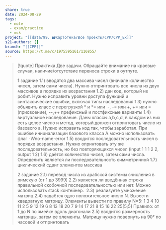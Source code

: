 ```yaml
---
share: true
date: 2024-08-29
tags:
  - note
  - exam/practice
  - msk
project: "[[data/99. 🗃️Картотека/Все проекты/CPP/CPP_Ex]]"
s21-authors: []
branch: "[[CPP]]"
source: https://t.me/c/1975595161/116855/
---
```


> [!quote] 
> Практика 
> Две задачи. Обращайте внимание на краевые случаи, наличие/отсутствие переноса строки в оутпуте. 
> 
> 1 задание
> 1.1) вводятся два массива чисел (вначале количество чисел, затем сами числа). Нужно отпринтовать все числа из двух массивов в порядке их возрастания 
> 1.2) дан код, который не робит. Нужно исправить уровни доступа функций и синтаксические ошибки, включая типы наследования
> 1.3) нужно объявить класс с перегрузкой * и *= или  -, -= или +, += или =(присвоение), --,++ префиксный и постфиксные варианты 
> 1.4) виртуальное наследование. Даны классы a,b,c,d, в каждом из них есть целое число и метод, который должен отпринтовать число из базового а. Нужно исправить код так, чтобы заработал. При ошибке инициализации базового класса А можно использовать флаг -Wno-name-error
> 1.5) вводится последовательность чисел в порядке возрастания. Нужно опринтовать эту же последовательность, но без повторяющихся чисел (input 1 1 1 2 2, output 1 2) 
> 1.6) даётся количество чисел, затем сами числа. Определить является ли последовательность симметричной 
> 1.7) циклический сдвиг элементов массива 
> 
> 2 задание
> 2.1) перевод числа из арабской системы счисления в римскую (от 1 до 3999) 
> 2.2) является ли введённая строка правильной скобочной последовательностью или нет. Можно использовать stack контейнер.  
> 2.3) реализуете умножение матриц 
> 2.4) задаётся одно положительное число N. Вывести квадратную матрицу. Элементы вывести по правилу N=5: 1 3 4 10 11 2 5 9 12 19 6 8 13 18 20 7 9 14 17 21 8 15 16 22 25[5;5] Правило: от 1 до N по змейке вдоль диагонали 
> 2.5) вводится размерность матрицы, затем ее элементы. Матрицу нужно повернуть на 90° по часовой и отпринтовать
